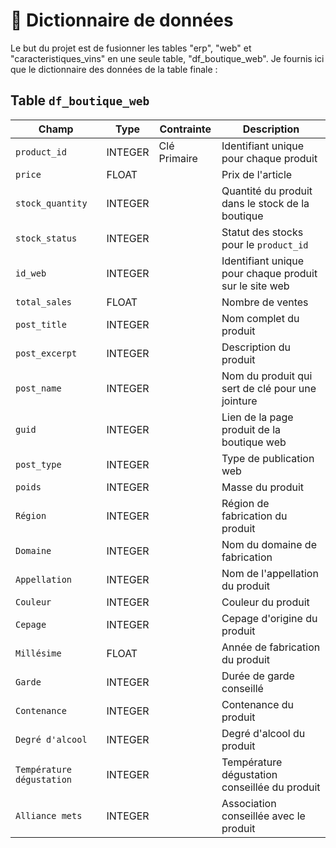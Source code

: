 # 📘 Dictionnaire de données

Le but du projet est de fusionner les tables "erp", "web" et "caracteristiques_vins" en une seule table, "df_boutique_web". Je fournis ici que le dictionnaire des données de la table finale :

## Table `df_boutique_web`

| Champ                     | Type    | Contrainte   | Description                                                                                                |
|---------------------------|---------|--------------|------------------------------------------------------------------------------------------------------------|
| `product_id`              | INTEGER | Clé Primaire | Identifiant unique pour chaque produit                                                                     |
| `price`                   | FLOAT   |              | Prix de l'article                                                                                          |
| `stock_quantity`          | INTEGER |              | Quantité du produit dans le stock de la boutique                                                           |
| `stock_status`            | INTEGER |              | Statut des stocks pour le `product_id`                                                                     |
| `id_web`                  | INTEGER |              | Identifiant unique pour chaque produit sur le site web                                                     |
| `total_sales`             | FLOAT   |              | Nombre de ventes                                                                                           |
| `post_title`              | INTEGER |              | Nom complet du produit                                                                                     |
| `post_excerpt`            | INTEGER |              | Description du produit                                                                                     |
| `post_name`               | INTEGER |              | Nom du produit qui sert de clé pour une jointure                                                           |
| `guid`                    | INTEGER |              | Lien de la page produit de la boutique web                                                                 |
| `post_type`               | INTEGER |              | Type de publication web                                                                                    |
| `poids`                   | INTEGER |              | Masse du produit                                                                                           |
| `Région`                  | INTEGER |              | Région de fabrication du produit                                                                           |
| `Domaine`                 | INTEGER |              | Nom du domaine de fabrication                                                                              |
| `Appellation`             | INTEGER |              | Nom de l'appellation du produit                                                                            |
| `Couleur`                 | INTEGER |              | Couleur du produit                                                                                         |
| `Cepage`                  | INTEGER |              | Cepage d'origine du produit                                                                                | 
| `Millésime`               | FLOAT   |              | Année de fabrication du produit                                                                            |
| `Garde`                   | INTEGER |              | Durée de garde conseillé                                                                                   |
| `Contenance`              | INTEGER |              | Contenance du produit                                                                                      |
| `Degré d'alcool`          | INTEGER |              | Degré d'alcool du produit                                                                                  |
| `Température dégustation` | INTEGER |              | Température dégustation conseillée du produit                                                              | 
| `Alliance mets`           | INTEGER |              | Association conseillée avec le produit                                                                     |
